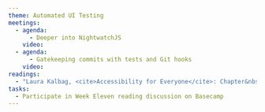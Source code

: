 ```yaml
---
theme: Automated UI Testing
meetings:
  - agenda:
      - Deeper into NightwatchJS
    video:
  - agenda:
      - Gatekeeping commits with tests and Git hooks
    video:
readings:
  - "Laura Kalbag, <cite>Accessibility for Everyone</cite>: Chapter&nbsp;6"
tasks:
  - Participate in Week Eleven reading discussion on Basecamp
---
```

